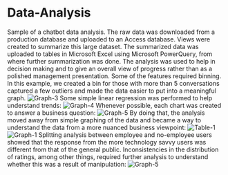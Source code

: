 # Data-Analysis
Sample of a chatbot data analysis. The raw data was downloaded from a production database and uploaded to an Access database. Views were created to summarize this large dataset.
The summarized data was uploaded to tables in Microsoft Excel using Microsoft PowerQuery, from where further summarization was done.
The analysis was used to help in decision making and to give an overall view of progress rather than as a polished management presentation.
Some of the features required binning. In this example, we created a bin for those with more than 5 conversations captured a few outliers and made the data easier to put into a meaningful graph.
![Graph-3](https://github.com/user-attachments/assets/1c5e524a-e068-42e9-8ee6-c1cc89f488c4)
Some simple linear regression was performed to help understand trends:
![Graph-4](https://github.com/user-attachments/assets/35a356d9-5a08-4233-b8f9-c5a094010de7)
Whenever possible, each chart was created to answer a business question:
![Graph-5](https://github.com/user-attachments/assets/b24dc839-f973-4689-b53d-43c1e3cf5b33)
By doing that, the analysis moved away from simple graphing of the data and became a way to understand the data from a more nuanced business viewpoint:
![Table-1](https://github.com/user-attachments/assets/ecabb01e-94d0-4a68-887d-da1e0880e5fc)
![Graph-1](https://github.com/user-attachments/assets/b2442b99-1b66-4571-8c5c-4344d14ca019)
Splitting analysis between employee and no-employee users showed that the response from the more technology savvy users was different from that of the general public.
Inconsistencies in the distribution of ratings, among other things, required further analysis to understand whether this was a result of manipulation:
![Graph-5](https://github.com/user-attachments/assets/69373c86-a67e-46d3-ae36-8d5d3fd8c106)

